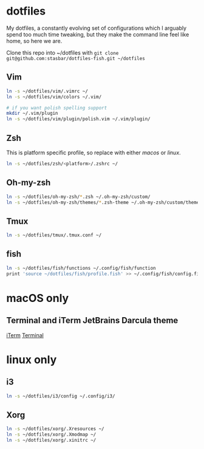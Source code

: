 # dotfiles

My dotfiles, a constantly evolving set of configurations which I arguably spend too much time tweaking, but they make the command line feel like home, so here we are.

Clone this repo into ~/dotfiles with `git clone git@github.com:stasbar/dotfiles-fish.git ~/dotfiles`

## Vim

```bash
ln -s ~/dotfiles/vim/.vimrc ~/
ln -s ~/dotfiles/vim/colors ~/.vim/

# if you want polish spelling support
mkdir ~/.vim/plugin
ln -s ~/dotfiles/vim/plugin/polish.vim ~/.vim/plugin/
```

## Zsh

This is platform specific profile, so replace <platform> with either *macos* or *linux*.
```bash
ln -s ~/dotfiles/zsh/<platform>/.zshrc ~/
```

## Oh-my-zsh

```bash
ln -s ~/dotfiles/oh-my-zsh/*.zsh ~/.oh-my-zsh/custom/
ln -s ~/dotfiles/oh-my-zsh/themes/*.zsh-theme ~/.oh-my-zsh/custom/themes/
```

## Tmux

```bash
ln -s ~/dotfiles/tmux/.tmux.conf ~/
```

## fish

```bash
ln -s ~/dotfiles/fish/functions ~/.config/fish/function
print 'source ~/dotfiles/fish/profile.fish' >> ~/.config/fish/config.fish
```

# macOS only

## Terminal and iTerm JetBrains Darcula theme

[iTerm](https://github.com/mbadolato/iTerm2-Color-Schemes/blob/master/schemes/JetBrains%20Darcula.itermcolors)
[Terminal](https://github.com/lysyi3m/macos-terminal-themes/blob/master/schemes/JetBrains%20Darcula.terminal)

# linux only

## i3

```bash
ln -s ~/dotfiles/i3/config ~/.config/i3/
```

## Xorg

```bash
ln -s ~/dotfiles/xorg/.Xresources ~/
ln -s ~/dotfiles/xorg/.Xmodmap ~/
ln -s ~/dotfiles/xorg/.xinitrc ~/
```

